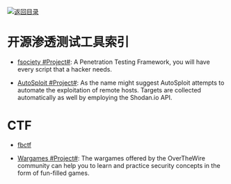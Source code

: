 [![返回目录](https://parg.co/UGo)](https://github.com/wxyyxc1992/Awesome-Reference)

# 开源渗透测试工具索引

* [fsociety #Project#](https://github.com/Manisso/fsociety): A Penetration Testing Framework, you will have every script that a hacker needs.

* [AutoSploit #Project#](https://github.com/NullArray/AutoSploit): As the name might suggest AutoSploit attempts to automate the exploitation of remote hosts. Targets are collected automatically as well by employing the Shodan.io API.

# CTF

* [fbctf](https://github.com/facebook/fbctf)

* [Wargames #Project#](http://overthewire.org/wargames/): The wargames offered by the OverTheWire community can help you to learn and practice security concepts in the form of fun-filled games.
